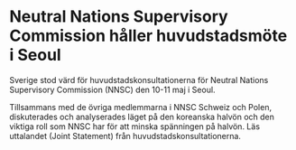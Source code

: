 # Neutral Nations Supervisory Commission håller huvudstadsmöte i Seoul

Sverige stod värd för huvudstadskonsultationerna för Neutral Nations Supervisory Commission (NNSC) den 10\-11 maj i Seoul.


Tillsammans med de övriga medlemmarna i NNSC Schweiz och Polen, diskuterades och analyserades läget på den koreanska halvön och den viktiga roll som NNSC har för att minska spänningen på halvön. Läs uttalandet (Joint Statement) från huvudstadskonsultationerna.
